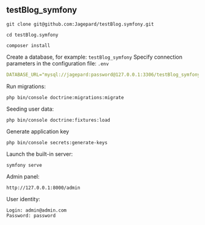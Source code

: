 
## testBlog_symfony

```
git clone git@github.com:Jagepard/testBlog.symfony.git
```
```
cd testBlog.symfony
```
```
composer install
```

Create a database, for example: ```testBlog_symfony```
Specify connection parameters in the configuration file: ```.env```
```yml
DATABASE_URL="mysql://jagepard:password@127.0.0.1:3306/testBlog_symfony?serverVersion=8.0.36&charset=utf8mb4"
```

Run migrations:
```
php bin/console doctrine:migrations:migrate
```
Seeding user data:
```
php bin/console doctrine:fixtures:load
```
Generate application key
```
php bin/console secrets:generate-keys
```
Launch the built-in server:
```
symfony serve
```

Admin panel:
```
http://127.0.0.1:8000/admin
```
User identity:
```
Login: admin@admin.com
Password: password
```